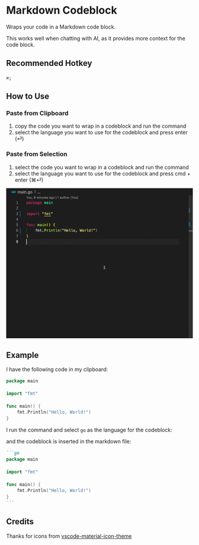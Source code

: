 # Markdown Codeblock

Wraps your code in a Markdown code block.

This works well when chatting with AI, as it provides more context for the code block.

## Recommended Hotkey

`⌘;`

## How to Use

### Paste from Clipboard

1. copy the code you want to wrap in a codeblock and run the command
2. select the language you want to use for the codeblock and press enter (⏎)

### Paste from Selection

1. select the code you want to wrap in a codeblock and run the command
2. select the language you want to use for the codeblock and press cmd + enter (⌘⏎)

![Markdown Codeblock](metadata/markdown-codeblock-2.gif)

## Example

I have the following code in my clipboard:

```go
package main

import "fmt"

func main() {
    fmt.Println("Hello, World!")
}
```

I run the command and select `go` as the language for the codeblock:

and the codeblock is inserted in the markdown file:

````markdown
```go
package main

import "fmt"

func main() {
    fmt.Println("Hello, World!")
}
```
````

## Credits

Thanks for icons from [vscode-material-icon-theme](https://github.com/material-extensions/vscode-material-icon-theme)

